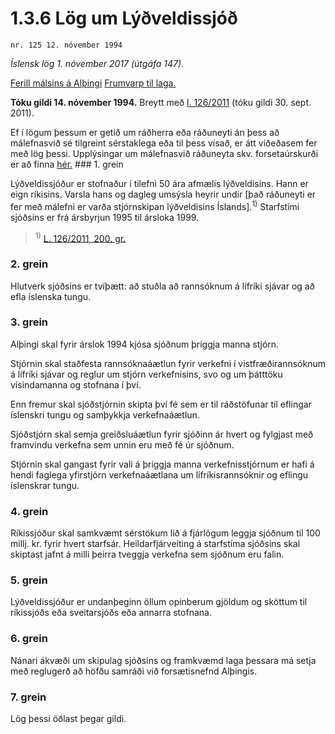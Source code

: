 # 1.3.6 Lög um Lýðveldissjóð

`nr. 125 12. nóvember 1994`

_Íslensk lög 1. nóvember 2017 (útgáfa 147)._

[Ferill málsins á Alþingi](https://www.althingi.is/thingstorf/thingmalalistar-eftir-thingum/ferill/?ltg=118&mnr=173)
[Frumvarp til laga.](https://www.althingi.is/altext/118/s/0187.html)

**Tóku gildi 14. nóvember 1994.**
Breytt með
[l. 126/2011](https://althingi.is/altext/stjt/2011.126.html) (tóku gildi 30. sept. 2011).

Ef í lögum þessum er getið um ráðherra eða ráðuneyti án þess að málefnasvið sé tilgreint sérstaklega eða til þess vísað, er átt viðeðasem fer með lög þessi. Upplýsingar um málefnasvið ráðuneyta skv. forsetaúrskurði er að finna [hér.](2017015.md) ### 1. grein

Lýðveldissjóður er stofnaður í tilefni 50 ára afmælis lýðveldisins. Hann er eign ríkisins. Varsla hans og dagleg umsýsla heyrir undir [það ráðuneyti er fer með málefni er varða stjórnskipan lýðveldisins Íslands].<sup>1)</sup> Starfstími sjóðsins er frá ársbyrjun 1995 til ársloka 1999.

> <sup>1)</sup> [L. 126/2011, 200. gr.](https://althingi.is/altext/stjt/2011.126.html)

### 2. grein

Hlutverk sjóðsins er tvíþætt: að stuðla að rannsóknum á lífríki sjávar og að efla íslenska tungu.

### 3. grein

Alþingi skal fyrir árslok 1994 kjósa sjóðnum þriggja manna stjórn.

Stjórnin skal staðfesta rannsóknaáætlun fyrir verkefni í vistfræðirannsóknum á lífríki sjávar og reglur um stjórn verkefnisins, svo og um þátttöku vísindamanna og stofnana í því.

Enn fremur skal sjóðstjórnin skipta því fé sem er til ráðstöfunar til eflingar íslenskri tungu og samþykkja verkefnaáætlun.

Sjóðstjórn skal semja greiðsluáætlun fyrir sjóðinn ár hvert og fylgjast með framvindu verkefna sem unnin eru með fé úr sjóðnum.

Stjórnin skal gangast fyrir vali á þriggja manna verkefnisstjórnum er hafi á hendi faglega yfirstjórn verkefnaáætlana um lífríkisrannsóknir og eflingu íslenskrar tungu.

### 4. grein

Ríkissjóður skal samkvæmt sérstökum lið á fjárlögum leggja sjóðnum til 100 millj. kr. fyrir hvert starfsár. Heildarfjárveiting á starfstíma sjóðsins skal skiptast jafnt á milli þeirra tveggja verkefna sem sjóðnum eru falin.

### 5. grein

Lýðveldissjóður er undanþeginn öllum opinberum gjöldum og sköttum til ríkissjóðs eða sveitarsjóðs eða annarra stofnana.

### 6. grein

Nánari ákvæði um skipulag sjóðsins og framkvæmd laga þessara má setja með reglugerð að höfðu samráði við forsætisnefnd Alþingis.

### 7. grein

Lög þessi öðlast þegar gildi.
